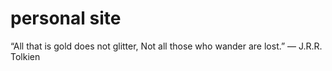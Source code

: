 # personal site
“All that is gold does not glitter,
Not all those who wander are lost.”
― J.R.R. Tolkien
